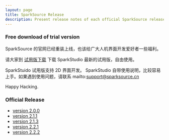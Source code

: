```yaml
---
layout: page
title: SparkSource Release
description: Present release notes of each official SparkSource release
---
```


### Free download of trial version

SparkSource 的官网已经重装上线，也该给广大人机界面开发爱好者一些福利。

请大家到
[试用版下载](http://www.sparksource.cn/html_ch/trial_download.html)
下载 SparkStudio 最新的试用版，自由使用。

SparkStuido 试用版支持 2D 界面开发。
SparkStudio 自带使用说明，比较容易上手。如果遇到使用问题，请联系
mailto:support@sparksource.cn

Happy Hacking.

### Official Release

 - [version 2.0.0](Release/SparkSource_Release_2.0.html)
 - [version 2.1.1](Release/SparkSource_Release_2.1.1.html)
 - [version 2.1.3](Release/SparkSource_Release_2.1.3.html)
 - [version 2.2.1](Release/SparkSource_Release_2.2.1.html)
 - [version 2.2.2](Release/SparkSource_Release_2.2.2.html)
